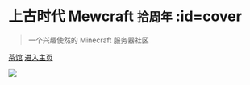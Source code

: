 # 上古时代 Mewcraft <small>拾周年</small> :id=cover

> 一个兴趣使然的 Minecraft 服务器社区

[茶馆](https://bbs.mimaru.me/)
[进入主页](README)

![](https://mimaru-jp.oss-ap-northeast-1.aliyuncs.com/images/cover-yukumo-fixed.jpg)
